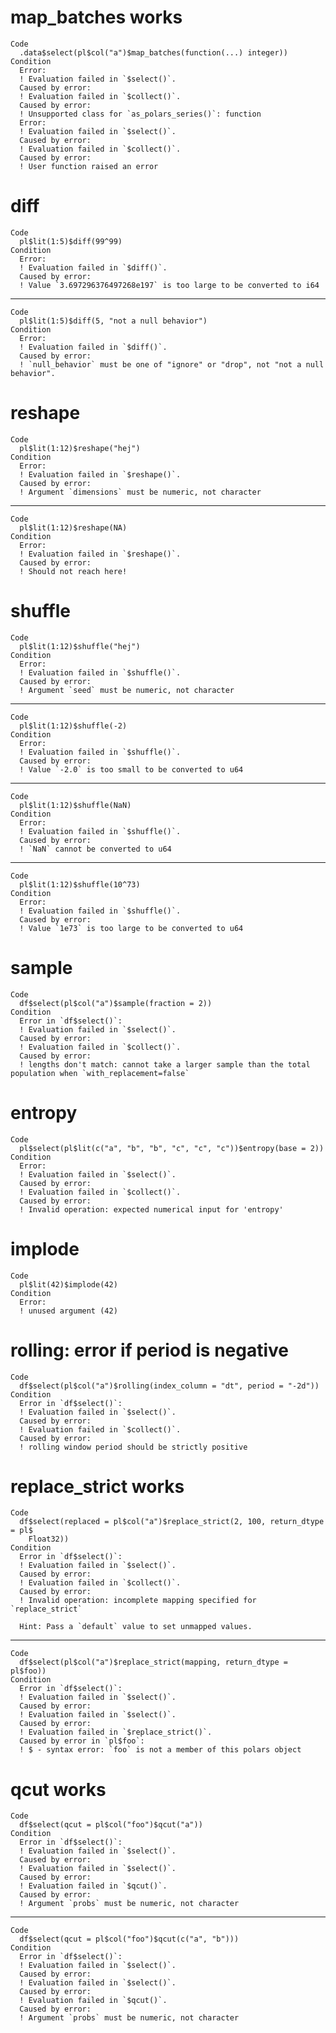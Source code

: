 # map_batches works

    Code
      .data$select(pl$col("a")$map_batches(function(...) integer))
    Condition
      Error:
      ! Evaluation failed in `$select()`.
      Caused by error:
      ! Evaluation failed in `$collect()`.
      Caused by error:
      ! Unsupported class for `as_polars_series()`: function
      Error:
      ! Evaluation failed in `$select()`.
      Caused by error:
      ! Evaluation failed in `$collect()`.
      Caused by error:
      ! User function raised an error

# diff

    Code
      pl$lit(1:5)$diff(99^99)
    Condition
      Error:
      ! Evaluation failed in `$diff()`.
      Caused by error:
      ! Value `3.697296376497268e197` is too large to be converted to i64

---

    Code
      pl$lit(1:5)$diff(5, "not a null behavior")
    Condition
      Error:
      ! Evaluation failed in `$diff()`.
      Caused by error:
      ! `null_behavior` must be one of "ignore" or "drop", not "not a null behavior".

# reshape

    Code
      pl$lit(1:12)$reshape("hej")
    Condition
      Error:
      ! Evaluation failed in `$reshape()`.
      Caused by error:
      ! Argument `dimensions` must be numeric, not character

---

    Code
      pl$lit(1:12)$reshape(NA)
    Condition
      Error:
      ! Evaluation failed in `$reshape()`.
      Caused by error:
      ! Should not reach here!

# shuffle

    Code
      pl$lit(1:12)$shuffle("hej")
    Condition
      Error:
      ! Evaluation failed in `$shuffle()`.
      Caused by error:
      ! Argument `seed` must be numeric, not character

---

    Code
      pl$lit(1:12)$shuffle(-2)
    Condition
      Error:
      ! Evaluation failed in `$shuffle()`.
      Caused by error:
      ! Value `-2.0` is too small to be converted to u64

---

    Code
      pl$lit(1:12)$shuffle(NaN)
    Condition
      Error:
      ! Evaluation failed in `$shuffle()`.
      Caused by error:
      ! `NaN` cannot be converted to u64

---

    Code
      pl$lit(1:12)$shuffle(10^73)
    Condition
      Error:
      ! Evaluation failed in `$shuffle()`.
      Caused by error:
      ! Value `1e73` is too large to be converted to u64

# sample

    Code
      df$select(pl$col("a")$sample(fraction = 2))
    Condition
      Error in `df$select()`:
      ! Evaluation failed in `$select()`.
      Caused by error:
      ! Evaluation failed in `$collect()`.
      Caused by error:
      ! lengths don't match: cannot take a larger sample than the total population when `with_replacement=false`

# entropy

    Code
      pl$select(pl$lit(c("a", "b", "b", "c", "c", "c"))$entropy(base = 2))
    Condition
      Error:
      ! Evaluation failed in `$select()`.
      Caused by error:
      ! Evaluation failed in `$collect()`.
      Caused by error:
      ! Invalid operation: expected numerical input for 'entropy'

# implode

    Code
      pl$lit(42)$implode(42)
    Condition
      Error:
      ! unused argument (42)

# rolling: error if period is negative

    Code
      df$select(pl$col("a")$rolling(index_column = "dt", period = "-2d"))
    Condition
      Error in `df$select()`:
      ! Evaluation failed in `$select()`.
      Caused by error:
      ! Evaluation failed in `$collect()`.
      Caused by error:
      ! rolling window period should be strictly positive

# replace_strict works

    Code
      df$select(replaced = pl$col("a")$replace_strict(2, 100, return_dtype = pl$
        Float32))
    Condition
      Error in `df$select()`:
      ! Evaluation failed in `$select()`.
      Caused by error:
      ! Evaluation failed in `$collect()`.
      Caused by error:
      ! Invalid operation: incomplete mapping specified for `replace_strict`
      
      Hint: Pass a `default` value to set unmapped values.

---

    Code
      df$select(pl$col("a")$replace_strict(mapping, return_dtype = pl$foo))
    Condition
      Error in `df$select()`:
      ! Evaluation failed in `$select()`.
      Caused by error:
      ! Evaluation failed in `$select()`.
      Caused by error:
      ! Evaluation failed in `$replace_strict()`.
      Caused by error in `pl$foo`:
      ! $ - syntax error: `foo` is not a member of this polars object

# qcut works

    Code
      df$select(qcut = pl$col("foo")$qcut("a"))
    Condition
      Error in `df$select()`:
      ! Evaluation failed in `$select()`.
      Caused by error:
      ! Evaluation failed in `$select()`.
      Caused by error:
      ! Evaluation failed in `$qcut()`.
      Caused by error:
      ! Argument `probs` must be numeric, not character

---

    Code
      df$select(qcut = pl$col("foo")$qcut(c("a", "b")))
    Condition
      Error in `df$select()`:
      ! Evaluation failed in `$select()`.
      Caused by error:
      ! Evaluation failed in `$select()`.
      Caused by error:
      ! Evaluation failed in `$qcut()`.
      Caused by error:
      ! Argument `probs` must be numeric, not character

